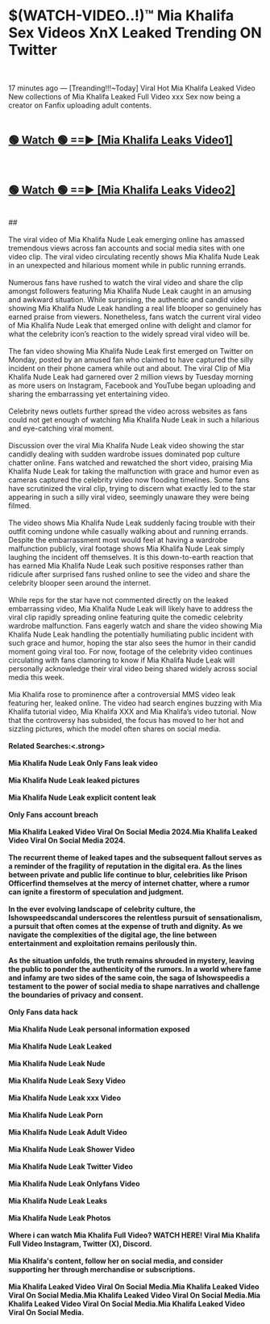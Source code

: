 # $(WATCH-VIDEO..!)™ Mia Khalifa Sex Videos XnX Leaked Trending ON Twitter<br>
<br>

17 minutes ago — [Treanding!!!~Today] Viral Hot Mia Khalifa Leaked Video New collections of Mia Khalifa Leaked Full Video xxx Sex now being a creator on Fanfix uploading adult contents.
<br>
 <br>

##  <a href="https://best2vid.blogspot.com?title=Mia_Khalifa">🟢 Watch 🟢 ==► [Mia Khalifa Leaks Video1]</a><br>
  <br>

##  <a href="https://best2vid.blogspot.com?title=Mia_Khalifa">🟢 Watch 🟢 ==► [Mia Khalifa Leaks Video2]</a><br>
  <br>
  ##
  <br>
  <br>
The viral video of Mia Khalifa Nude Leak emerging online has amassed tremendous views across fan accounts and social media sites with one video clip. The viral video circulating recently shows Mia Khalifa Nude Leak in an unexpected and hilarious moment while in public running errands.
<br><br>
Numerous fans have rushed to watch the viral video and share the clip amongst followers featuring Mia Khalifa Nude Leak caught in an amusing and awkward situation. While surprising, the authentic and candid video showing Mia Khalifa Nude Leak handling a real life blooper so genuinely has earned praise from viewers. Nonetheless, fans watch the current viral video of Mia Khalifa Nude Leak that emerged online with delight and clamor for what the celebrity icon’s reaction to the widely spread viral video will be.
<br><br>
The fan video showing Mia Khalifa Nude Leak first emerged on Twitter on Monday, posted by an amused fan who claimed to have captured the silly incident on their phone camera while out and about. The viral Clip of Mia Khalifa Nude Leak had garnered over 2 million views by Tuesday morning as more users on Instagram, Facebook and YouTube began uploading and sharing the embarrassing yet entertaining video.
<br><br>
Celebrity news outlets further spread the video across websites as fans could not get enough of watching Mia Khalifa Nude Leak in such a hilarious and eye-catching viral moment.
<br><br>
Discussion over the viral Mia Khalifa Nude Leak video showing the star candidly dealing with sudden wardrobe issues dominated pop culture chatter online. Fans watched and rewatched the short video, praising Mia Khalifa Nude Leak for taking the malfunction with grace and humor even as cameras captured the celebrity video now flooding timelines. Some fans have scrutinized the viral clip, trying to discern what exactly led to the star appearing in such a silly viral video, seemingly unaware they were being filmed.
<br><br>
The video shows Mia Khalifa Nude Leak suddenly facing trouble with their outfit coming undone while casually walking about and running errands. Despite the embarrassment most would feel at having a wardrobe malfunction publicly, viral footage shows Mia Khalifa Nude Leak simply laughing the incident off themselves. It is this down-to-earth reaction that has earned Mia Khalifa Nude Leak such positive responses rather than ridicule after surprised fans rushed online to see the video and share the celebrity blooper seen around the internet.
<br><br>
While reps for the star have not commented directly on the leaked embarrassing video, Mia Khalifa Nude Leak will likely have to address the viral clip rapidly spreading online featuring quite the comedic celebrity wardrobe malfunction. Fans eagerly watch and share the video showing Mia Khalifa Nude Leak handling the potentially humiliating public incident with such grace and humor, hoping the star also sees the humor in their candid moment going viral too. For now, footage of the celebrity video continues circulating with fans clamoring to know if Mia Khalifa Nude Leak will personally acknowledge their viral video being shared widely across social media this week.
<br><br>
Mia Khalifa rose to prominence after a controversial MMS video leak featuring her, leaked online. The video had search engines buzzing with Mia Khalifa tutorial video, Mia Khalifa XXX and Mia Khalifa’s video tutorial. Now that the controversy has subsided, the focus has moved to her hot and sizzling pictures, which the model often shares on social media.
<br><br>
<strong>Related Searches:<.strong>
<br><br>
Mia Khalifa Nude Leak Only Fans leak video
<br><br>
Mia Khalifa Nude Leak leaked pictures
<br><br>
Mia Khalifa Nude Leak explicit content leak
<br><br>
Only Fans account breach
<br><br>
Mia Khalifa Leaked Video Viral On Social Media 2024.Mia Khalifa Leaked Video Viral On Social Media 2024.
<br><br>
The recurrent theme of leaked tapes and the subsequent fallout serves as a reminder of the fragility of reputation in the digital era. As the lines between private and public life continue to blur, celebrities like Prison Officerfind themselves at the mercy of internet chatter, where a rumor can ignite a firestorm of speculation and judgment.
<br><br>
In the ever evolving landscape of celebrity culture, the Ishowspeedscandal underscores the relentless pursuit of sensationalism, a pursuit that often comes at the expense of truth and dignity. As we navigate the complexities of the digital age, the line between entertainment and exploitation remains perilously thin.
<br><br>
As the situation unfolds, the truth remains shrouded in mystery, leaving the public to ponder the authenticity of the rumors. In a world where fame and infamy are two sides of the same coin, the saga of Ishowspeedis a testament to the power of social media to shape narratives and challenge the boundaries of privacy and consent.
<br><br>
Only Fans data hack
<br><br>
Mia Khalifa Nude Leak personal information exposed
<br><br>
Mia Khalifa Nude Leak Leaked
<br><br>
Mia Khalifa Nude Leak Nude
<br><br>
Mia Khalifa Nude Leak Sexy Video
<br><br>
Mia Khalifa Nude Leak xxx Video
<br><br>
Mia Khalifa Nude Leak Porn
<br><br>
Mia Khalifa Nude Leak Adult Video
<br><br>
Mia Khalifa Nude Leak Shower Video
<br><br>
Mia Khalifa Nude Leak Twitter Video
<br><br>
Mia Khalifa Nude Leak Onlyfans Video
<br><br>
Mia Khalifa Nude Leak Leaks
<br><br>
Mia Khalifa Nude Leak Photos
<br><br>
Where i can watch Mia Khalifa Full Video? WATCH HERE! Viral Mia Khalifa Full Video Instagram, Twitter (X), Discord.
<br><br>
Mia Khalifa's content, follow her on social media, and consider supporting her through merchandise or subscriptions.
<br><br>
Mia Khalifa Leaked Video Viral On Social Media.Mia Khalifa Leaked Video Viral On Social Media.Mia Khalifa Leaked Video Viral On Social Media.Mia Khalifa Leaked Video Viral On Social Media.Mia Khalifa Leaked Video Viral On Social Media.